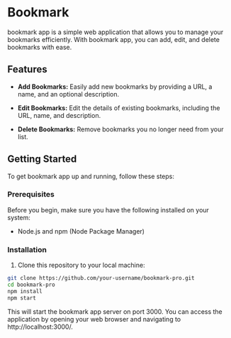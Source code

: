 # Bookmark

bookmark app is a simple web application that allows you to manage your bookmarks efficiently. With bookmark app, you can add, edit, and delete bookmarks with ease.

## Features

- **Add Bookmarks:** Easily add new bookmarks by providing a URL, a name, and an optional description.

- **Edit Bookmarks:** Edit the details of existing bookmarks, including the URL, name, and description.

- **Delete Bookmarks:** Remove bookmarks you no longer need from your list.

## Getting Started

To get bookmark app up and running, follow these steps:

### Prerequisites

Before you begin, make sure you have the following installed on your system:

- Node.js and npm (Node Package Manager)

### Installation

1. Clone this repository to your local machine:

```bash
git clone https://github.com/your-username/bookmark-pro.git
cd bookmark-pro
npm install
npm start
```

This will start the bookmark app server on port 3000. You can access the application by opening your web browser and navigating to http://localhost:3000/.

